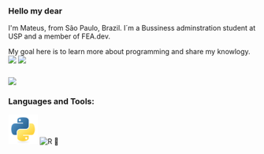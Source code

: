 ### Hello my dear

I'm Mateus, from São Paulo, Brazil. I´m a Bussiness adminstration student at USP and a member of FEA.dev. 
<div>My goal here is to learn more about programming and share my knowlogy. 

<div> <a href="https://github.com/pamiomateus" target="_blank"><img src="https://img.shields.io/badge/GitHub-100000?style=for-the-badge&logo=github&logoColor=white" target="_blank"></a>
<a href="https://instagram.com/pamio_mateus" target="_blank"><img src="https://img.shields.io/badge/Instagram-E4405F?style=for-the-badge&logo=instagram&logoColor=white" target="_blank"></a>




<h3 align="left">                                 
  </h3>
<p align="left">

<img align="center" src="http://github-profile-summary-cards.vercel.app/api/cards/most-commit-language?username=pamiomateus&theme=2077" height="150em" />
</p>
<h3 align="left">Languages and Tools:</h3>
<p align="left">
<img src="https://raw.githubusercontent.com/teamedwardforever/Readme-Generator/71f25dd8b98329b168142a6b782a107b75eab178/svg/Skills/Languages/python-original.svg" alt="Python" width="60" height="60"/>
<img src="https://www.r-project.org/logo/Rlogo.png" alt="R" width="60" height="60"/> 🗿
</p>



